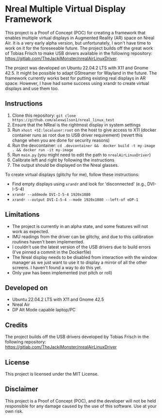 # Nreal Multiple Virtual Display Framework

This project is a Proof of Concept (POC) for creating a framework that enables multiple virtual displays in Augmented Reality (AR) space on Nreal Air. It is a very early alpha version, but unfortunately, I won't have time to work on it for the foreseeable future. The project builds off the great work of Tobias Frisch to make USB drivers available in the following repository: https://gitlab.com/TheJackiMonster/nrealAirLinuxDriver.

The project was developed on Ubuntu 22.04.2 LTS with X11 and Gnome 42.5. It might be possible to adapt GStreamer for Wayland in the future.  The framework currently works best for putting existing real displays in AR space. However, I have had some success using xrandr to create virtual displays and use them too.

## Instructions
1. Clone this repository: `git clone https://github.com/alexwilson1/nreal_linux_test`
2. Ensure that the NReal is the rightmost display in system settings
3. Run `xhost +SI:localuser:root` on the host to give access to X11 (docker container runs as root due to USB driver requirement) (revert this change when you are done for security reasons)
4. Run the devcontainer: `cd .devcontainer &&  docker build -t my-image . && docker run -it my-image`
5. Run `main.py` (you might need to edit the path to `nrealAirLinuxDriver`)
6. Calibrate left and right by following the instructions 
7. The output should be displayed on the Nreal glasses.

To create virtual displays (glitchy for me), follow these instructions:

- Find empty displays using `xrandr` and look for 'disconnected' (e.g., DVI-I-5-4)
- `xrandr --addmode DVI-I-5-4 1920x1080`
- `xrandr --output DVI-I-5-4 --mode 1920x1080 --left-of eDP-1`

## Limitations
- The project is currently in an alpha state, and some features will not work as expected. 
- IMU readings from the driver can be glitchy, and due to this calibration routines haven't been implemented.
- I couldn't use the latest version of the USB drivers due to build errors (I've pinned a commit in the Dockerfile)
- The Nreal display needs to be disabled from interaction with the window manager as we just want to use it to display a mirror of all the other screens. I haven't found a way to do this yet.
- Only yaw has been implemented (not pitch or roll)

## Developed on
- Ubuntu 22.04.2 LTS with X11 and Gnome 42.5
- Nreal Air
- DP Alt Mode capable laptop/PC

## Credits
The project builds off the USB drivers developed by Tobias Frisch in the following repository: https://gitlab.com/TheJackiMonster/nrealAirLinuxDriver

## License
This project is licensed under the MIT License.

## Disclaimer
This project is a Proof of Concept (POC), and the developer will not be held responsible for any damage caused by the use of this software. Use at your own risk.

